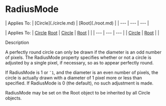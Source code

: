 




<h1 class="heading"><span class="name">RadiusMode</span></h1>
| Applies To: | [Circle](./circle.md) | [Root](./root.md) |
| --- | --- | ---  |

| Applies To: | [Circle](./circle.md) [Root](./root.md) | [Circle](./circle.md) | [Root](./root.md) |  |
| --- | --- | ---  |
| [Circle](./circle.md) | [Root](./root.md) |  |


Description


A perfectly round circle can only be drawn if the diameter is an odd number of pixels. The RadiusMode property specifies whether or not a circle is adjusted by a single pixel, if necessary, so as to appear perfectly round.


If RadiusMode is 1 or `¯1`, and the diameter is an even number of pixels, the circle is actually drawn with a diameter of 1 pixel more or less than specified. If RadiusMode is 0 (the default), no such adjustment is made.


RadiusMode may be set on the Root object to be inherited by all Circle objects.



